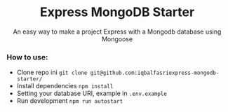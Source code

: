 <h1 align="center">Express MongoDB Starter</h1>
<!-- <p align="center">Cara gampang bikin project Express dengan database Mongodb menggunakan Mongoose.</p> -->
<p align="center"> An easy way to make a project Express with a Mongodb database using Mongoose</p>

### How to use:
- Clone repo ini 
  `git clone git@github.com:iqbalfasriexpress-mongodb-starter/`
- Install dependencies
  `npm install`
- Setting your database URI, example in
  `.env.example`
- Run development
  `npm run autostart`
